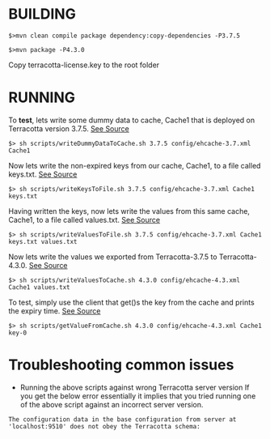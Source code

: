 # BUILDING

```
$>mvn clean compile package dependency:copy-dependencies -P3.7.5

$>mvn package -P4.3.0
```
Copy terracotta-license.key to the root folder

# RUNNING 


To **test**,  lets write some dummy data to cache, Cache1 that is deployed on Terracotta version 3.7.5.
[See Source](./src/main/java/org/terracotta/demo/migration/WriteDummyDataToCache.java)
```
$> sh scripts/writeDummyDataToCache.sh 3.7.5 config/ehcache-3.7.xml Cache1
```


Now lets write the non-expired keys from our cache, Cache1, to a file called keys.txt.
[See Source](./src/main/java/org/terracotta/demo/migration/WriteKeysToFile.java)
```
$> sh scripts/writeKeysToFile.sh 3.7.5 config/ehcache-3.7.xml Cache1 keys.txt
```

Having written the keys, now lets write the values from this same cache, Cache1, to a file called values.txt.
[See Source](./src/main/java/org/terracotta/demo/migration/WriteValuesToFile.java)
```
$> sh scripts/writeValuesToFile.sh 3.7.5 config/ehcache-3.7.xml Cache1 keys.txt values.txt
```

Now lets write the values we exported from Terracotta-3.7.5  to Terracotta-4.3.0.
[See Source](./src/main/java/org/terracotta/demo/migration/WriteValuesToCache.java)
```
$> sh scripts/writeValuesToCache.sh 4.3.0 config/ehcache-4.3.xml Cache1 values.txt
```

To test, simply use the client that get()s the key from the cache and prints the expiry time.
[See Source](./src/main/java/org/terracotta/demo/migration/GetValueFromCache.java)
```
$> sh scripts/getValueFromCache.sh 4.3.0 config/ehcache-4.3.xml Cache1 key-0
```

# Troubleshooting common issues

* Running the above scripts against wrong Terracotta server version
If you get the below error essentially it implies that you tried running one of the above script against an incorrect
server version.
```
The configuration data in the base configuration from server at 'localhost:9510' does not obey the Terracotta schema:
```
